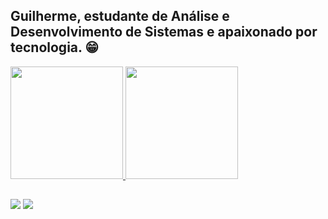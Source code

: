 ## Guilherme, estudante de Análise e Desenvolvimento de Sistemas e apaixonado por tecnologia. 😁
 <div>
  <a href="https://github.com/guilhermepedro">
  <img height="180em" src="https://github-readme-stats.vercel.app/api?username=guilhermepedro&show_icons=true&theme=dark&include_all_commits=true&count_private=true"/>
  <img height="180em" src="https://github-readme-stats.vercel.app/api/top-langs/?username=guilhermepedro&layout=compact&langs_count=7&theme=dark"/>
</div>
  
  ##
 
<div> 
  <a href="https://www.instagram.com/guilhermep_edro/" target="_blank"><img src="https://img.shields.io/badge/-Instagram-%23E4405F?style=for-the-badge&logo=instagram&logoColor=white" target="_blank"></a>
  <a href="https://www.linkedin.com/in/guilherme-pedro-46501b219/" target="_blank"><img src="https://img.shields.io/badge/-LinkedIn-%230077B5?style=for-the-badge&logo=linkedin&logoColor=white" target="_blank"></a> 
 
</div>
